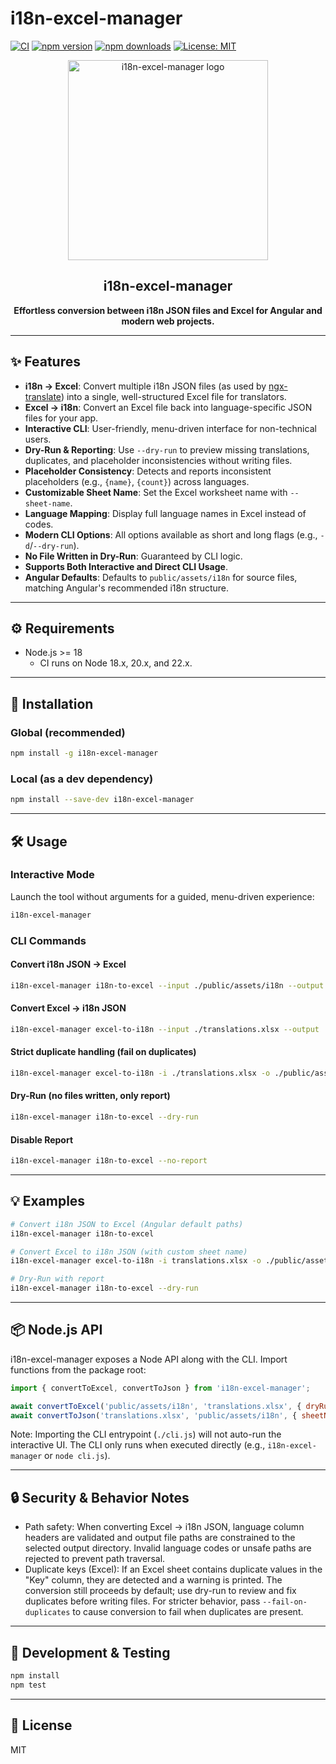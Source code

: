 # i18n-excel-manager

[![CI](https://github.com/mariokreitz/i18n-excel-manager/actions/workflows/test.yml/badge.svg)](https://github.com/mariokreitz/i18n-excel-manager/actions/workflows/test.yml)
[![npm version](https://img.shields.io/npm/v/i18n-excel-manager.svg?style=flat)](https://www.npmjs.com/package/i18n-excel-manager)
[![npm downloads](https://img.shields.io/npm/dm/i18n-excel-manager.svg?style=flat)](https://www.npmjs.com/package/i18n-excel-manager)
[![License: MIT](https://img.shields.io/badge/License-MIT-yellow.svg)](https://opensource.org/licenses/MIT)

<p align="center">
  <img src="assets/logo.png" alt="i18n-excel-manager logo" width="320" />
</p>

<h2 align="center">i18n-excel-manager</h2>
<p align="center"><b>Effortless conversion between i18n JSON files and Excel for Angular and modern web projects.</b></p>

---

## ✨ Features

- **i18n → Excel**: Convert multiple i18n JSON files (as used by [ngx-translate](https://github.com/ngx-translate/core))
  into a single, well-structured Excel file for translators.
- **Excel → i18n**: Convert an Excel file back into language-specific JSON files for your app.
- **Interactive CLI**: User-friendly, menu-driven interface for non-technical users.
- **Dry-Run & Reporting**: Use `--dry-run` to preview missing translations, duplicates, and placeholder inconsistencies
  without writing files.
- **Placeholder Consistency**: Detects and reports inconsistent placeholders (e.g., `{name}`, `{count}`) across
  languages.
- **Customizable Sheet Name**: Set the Excel worksheet name with `--sheet-name`.
- **Language Mapping**: Display full language names in Excel instead of codes.
- **Modern CLI Options**: All options available as short and long flags (e.g., `-d`/`--dry-run`).
- **No File Written in Dry-Run**: Guaranteed by CLI logic.
- **Supports Both Interactive and Direct CLI Usage**.
- **Angular Defaults**: Defaults to `public/assets/i18n` for source files, matching Angular's recommended i18n
  structure.

---

## ⚙️ Requirements

- Node.js >= 18
    - CI runs on Node 18.x, 20.x, and 22.x.

---

## 🚀 Installation

### Global (recommended)

```bash
npm install -g i18n-excel-manager
```

### Local (as a dev dependency)

```bash
npm install --save-dev i18n-excel-manager
```

---

## 🛠️ Usage

### Interactive Mode

Launch the tool without arguments for a guided, menu-driven experience:

```bash
i18n-excel-manager
```

### CLI Commands

#### Convert i18n JSON → Excel

```bash
i18n-excel-manager i18n-to-excel --input ./public/assets/i18n --output ./translations.xlsx --sheet-name Translations
```

#### Convert Excel → i18n JSON

```bash
i18n-excel-manager excel-to-i18n --input ./translations.xlsx --output ./public/assets/i18n --sheet-name Translations
```

#### Strict duplicate handling (fail on duplicates)

```bash
i18n-excel-manager excel-to-i18n -i ./translations.xlsx -o ./public/assets/i18n --fail-on-duplicates
```

#### Dry-Run (no files written, only report)

```bash
i18n-excel-manager i18n-to-excel --dry-run
```

#### Disable Report

```bash
i18n-excel-manager i18n-to-excel --no-report
```

---

## 💡 Examples

```bash
# Convert i18n JSON to Excel (Angular default paths)
i18n-excel-manager i18n-to-excel

# Convert Excel to i18n JSON (with custom sheet name)
i18n-excel-manager excel-to-i18n -i translations.xlsx -o ./public/assets/i18n -s MySheet

# Dry-Run with report
i18n-excel-manager i18n-to-excel --dry-run
```

---

## 📦 Node.js API

i18n-excel-manager exposes a Node API along with the CLI. Import functions from the package root:

```js
import { convertToExcel, convertToJson } from 'i18n-excel-manager';

await convertToExcel('public/assets/i18n', 'translations.xlsx', { dryRun: true });
await convertToJson('translations.xlsx', 'public/assets/i18n', { sheetName: 'MySheet' });
```

Note: Importing the CLI entrypoint (`./cli.js`) will not auto-run the interactive UI. The CLI only runs when executed
directly (e.g., `i18n-excel-manager` or `node cli.js`).

---

## 🔒 Security & Behavior Notes

- Path safety: When converting Excel → i18n JSON, language column headers are validated and output file paths are
  constrained to the selected output directory. Invalid language codes or unsafe paths are rejected to prevent path
  traversal.
- Duplicate keys (Excel): If an Excel sheet contains duplicate values in the "Key" column, they are detected and a
  warning is printed. The conversion still proceeds by default; use dry-run to review and fix duplicates before writing
  files. For stricter behavior, pass `--fail-on-duplicates` to cause conversion to fail when duplicates are present.

---

## 🧪 Development & Testing

```bash
npm install
npm test
```

---

## 📝 License

MIT
